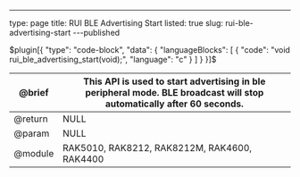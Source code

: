 ---
type: page
title: RUI BLE Advertising Start
listed: true
slug: rui-ble-advertising-start
---published

$plugin[{
    "type": "code-block",
    "data": {
        "languageBlocks": [
            {
                "code": "void rui_ble_advertising_start(void);",
                "language": "c"
            }
        ]
    }
}]$

| @brief | This API is used to start advertising in ble peripheral mode. BLE broadcast will stop automatically after 60 seconds. | 
| ---- | ---- | 
| @return | NULL | 
| @param | NULL | 
| @module | RAK5010, RAK8212, RAK8212M, RAK4600, RAK4400 | 



